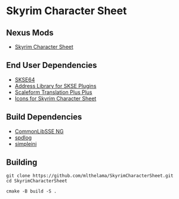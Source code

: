 # Skyrim Character Sheet

## Nexus Mods
* [Skyrim Character Sheet](https://www.nexusmods.com/skyrimspecialedition/mods/56069/)

## End User Dependencies
* [SKSE64](https://skse.silverlock.org/)
* [Address Library for SKSE Plugins](https://www.nexusmods.com/skyrimspecialedition/mods/32444)
* [Scaleform Translation Plus Plus](https://www.nexusmods.com/skyrimspecialedition/mods/22603)
* [Icons for Skyrim Character Sheet](https://www.nexusmods.com/skyrimspecialedition/mods/71282)

## Build Dependencies
* [CommonLibSSE NG](https://github.com/CharmedBaryon/CommonLibSSE-NG)
* [spdlog](https://github.com/gabime/spdlog)
* [simpleini](https://github.com/brofield/simpleini)


## Building
```
git clone https://github.com/mlthelama/SkyrimCharacterSheet.git
cd SkyrimCharacterSheet

cmake -B build -S .
```
